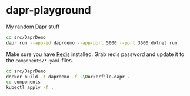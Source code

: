 # dapr-playground
My random Dapr stuff

```bash
cd src/DaprDemo
dapr run --app-id daprdemo --app-port 5000 --port 3500 dotnet run
```

Make sure you have [Redis](https://github.com/dapr/docs/blob/master/concepts/components/redis.md#creating-a-redis-cache-in-your-kubernetes-cluster-using-helm) 
installed. Grab redis password and update it to the `components/*.yaml` files.

```bash
cd src/DaprDemo
docker build -t daprdemo -f .\Dockerfile.dapr .
cd components
kubectl apply -f .
```
